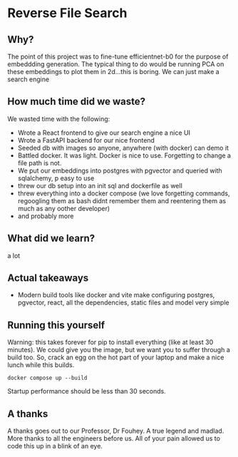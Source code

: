 # Reverse File Search

## Why?

The point of this project was to fine-tune efficientnet-b0 for the purpose of embeddding generation. The typical thing to do would be running PCA on these embeddings to plot them in 2d...this is boring. We can just make a search engine

## How much time did we waste?

We wasted time with the following:

- Wrote a React frontend to give our search engine a nice UI
- Wrote a FastAPI backend for our nice frontend
- Seeded db with images so anyone, anywhere (with docker) can demo it
- Battled docker. It was light. Docker is nice to use. Forgetting to change a file path is not.
- We put our embeddings into postgres with pgvector and queried with sqlalchemy, p easy to use
- threw our db setup into an init sql and dockerfile as well
- threw everything into a docker compose (we love forgetting commands, regoogling them as bash didnt remember them and reentering them as much as any oother developer)
- and probably more

## What did we learn?

a lot

## Actual takeaways
- Modern build tools like docker and vite make configuring postgres, pgvector, react, all the dependencies, static files and model very simple

## Running this yourself

Warning: this takes forever for pip to install everything (like at least 30 minutes). We could give you the image, but we want you to suffer through a build too. So, crack an egg on the hot part of your laptop and make a nice lunch while this builds.

`docker compose up --build`

Startup performance should be less than 30 seconds.

## A thanks

A thanks goes out to our Professor, Dr Fouhey. A true legend and madlad. More thanks to all the engineers before us. All of your pain allowed us to code this up in a blink of an eye.
